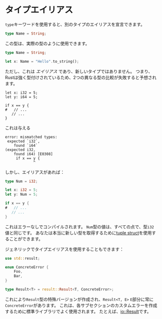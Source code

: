 # タイプエイリアス

`type`キーワードを使用すると、別のタイプのエイリアスを宣言できます。

```rust
type Name = String;
```

この型は、実際の型のように使用できます。

```rust
type Name = String;

let x: Name = "Hello".to_string();
```

ただし、これは _エイリアス_ であり、新しいタイプではありません。
つまり、Rustは強く型付けされているため、2つの異なる型の比較が失敗すると予想されます。

```rust,ignore
let x: i32 = 5;
let y: i64 = 5;

if x == y {
#   // ...
   // ...
}
```

これは与える

```text
error: mismatched types:
 expected `i32`,
    found `i64`
(expected i32,
    found i64) [E0308]
     if x == y {
             ^
```

しかし、エイリアスがあれば：

```rust
type Num = i32;

let x: i32 = 5;
let y: Num = 5;

if x == y {
#   // ...
   // ...
}
```

これはエラーなしでコンパイルされます。
`Num`型の値は、すべての点で、型`i32`値と同じです。
あなたは本当に新しい型を取得するために[tuple struct]を使用することができます。

[tuple struct]: structs.html#tuple-structs

ジェネリックでタイプエイリアスを使用することもできます：

```rust
use std::result;

enum ConcreteError {
    Foo,
    Bar,
}

type Result<T> = result::Result<T, ConcreteError>;
```

これにより`Result`型の特殊バージョンが作成され、`Result<T, E>` `E`部分に常に`ConcreteError`があります。
これは、各サブセクションのカスタムエラーを作成するために標準ライブラリでよく使用されます。
たとえば、[io::Result][ioresult]です。

[ioresult]: ../../std/io/type.Result.html
